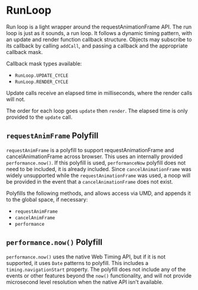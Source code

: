 # RunLoop

Run loop is a light wrapper around the requestAnimationFrame API. The run loop is just as it sounds, a run loop. It follows a dynamic timing pattern, with an update and render function callback structure. Objects may subscribe to its callback by calling ```addCall```, and passing a callback and the appropriate callback mask.

Callback mask types available:
- ```RunLoop.UPDATE_CYCLE```
- ```RunLoop.RENDER_CYCLE```

Update calls receive an elapsed time in milliseconds, where the render calls will not.

The order for each loop goes ```update``` then ```render```. The elapsed time is only provided to the ```update``` call.

## ```requestAnimFrame``` Polyfill

```requestAnimFrame``` is a polyfill to support requestAnimationFrame and cancelAnimationFrame across browser. This uses an internally provided ```performance.now()```. If this polyfill is used, ```performanceNow``` polyfill does not need to be included, it is already included. Since ```cancelAnimationFrame``` was widely unsupported while the ```requestAnimationFrame``` was used, a noop will be provided in the event that a ```cancelAnimationFrame``` does not exist.

Polyfills the following methods, and allows access via UMD, and appends it to the global space, if necessary:

- ```requestAnimFrame```
- ```cancelAnimFrame```
- ```performance```

## ```performance.now()``` Polyfill

```performance.now()``` uses the native Web Timing API, but if it is not supported, it uses ```Date``` patterns to polyfill. This includes a ```timing.navigationStart``` property. The polyfill does not include any of the events or other features beyond the ```now()``` functionality, and will not provide microsecond level resolution when the native API isn't available.